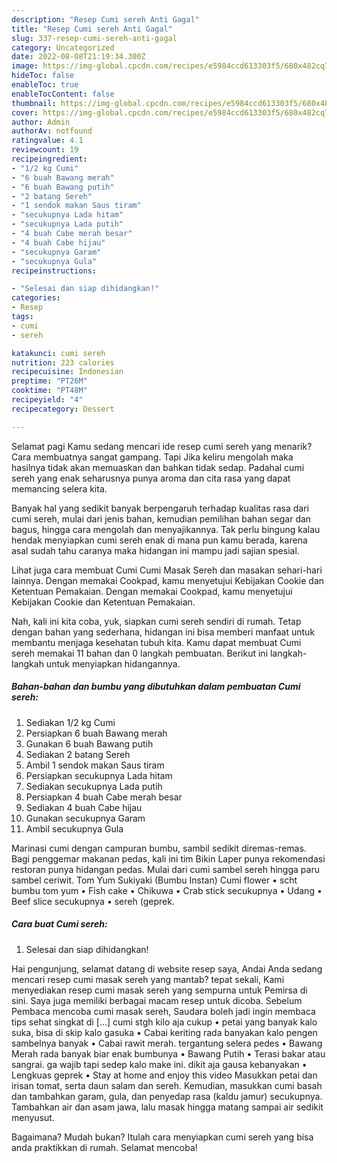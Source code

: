 ```yaml
---
description: "Resep Cumi sereh Anti Gagal"
title: "Resep Cumi sereh Anti Gagal"
slug: 337-resep-cumi-sereh-anti-gagal
category: Uncategorized
date: 2022-08-08T21:19:34.300Z
image: https://img-global.cpcdn.com/recipes/e5984ccd613303f5/680x482cq70/cumi-sereh-foto-resep-utama.jpg
hideToc: false
enableToc: true
enableTocContent: false
thumbnail: https://img-global.cpcdn.com/recipes/e5984ccd613303f5/680x482cq70/cumi-sereh-foto-resep-utama.jpg
cover: https://img-global.cpcdn.com/recipes/e5984ccd613303f5/680x482cq70/cumi-sereh-foto-resep-utama.jpg
author: Admin
authorAv: notfound
ratingvalue: 4.1
reviewcount: 19
recipeingredient:
- "1/2 kg Cumi"
- "6 buah Bawang merah"
- "6 buah Bawang putih"
- "2 batang Sereh"
- "1 sendok makan Saus tiram"
- "secukupnya Lada hitam"
- "secukupnya Lada putih"
- "4 buah Cabe merah besar"
- "4 buah Cabe hijau"
- "secukupnya Garam"
- "secukupnya Gula"
recipeinstructions:

- "Selesai dan siap dihidangkan!"
categories:
- Resep
tags:
- cumi
- sereh

katakunci: cumi sereh 
nutrition: 223 calories
recipecuisine: Indonesian
preptime: "PT26M"
cooktime: "PT48M"
recipeyield: "4"
recipecategory: Dessert

---
```



Selamat pagi Kamu sedang mencari ide resep cumi sereh yang menarik? Cara membuatnya sangat gampang. Tapi Jika keliru mengolah maka hasilnya tidak akan memuaskan dan bahkan tidak sedap. Padahal cumi sereh yang enak seharusnya punya aroma dan cita rasa yang dapat memancing selera kita.


Banyak hal yang sedikit banyak berpengaruh terhadap kualitas rasa dari cumi sereh, mulai dari jenis bahan, kemudian pemilihan bahan segar dan bagus, hingga cara mengolah dan menyajikannya. Tak perlu bingung kalau hendak menyiapkan cumi sereh enak di mana pun kamu berada, karena asal sudah tahu caranya maka hidangan ini mampu jadi sajian spesial.

Lihat juga cara membuat Cumi Cumi Masak Sereh dan masakan sehari-hari lainnya. Dengan memakai Cookpad, kamu menyetujui Kebijakan Cookie dan Ketentuan Pemakaian. Dengan memakai Cookpad, kamu menyetujui Kebijakan Cookie dan Ketentuan Pemakaian.


Nah, kali ini kita coba, yuk, siapkan cumi sereh sendiri di rumah. Tetap dengan bahan yang sederhana, hidangan ini bisa memberi manfaat untuk membantu menjaga kesehatan tubuh kita. Kamu dapat membuat Cumi sereh memakai 11 bahan dan 0 langkah pembuatan. Berikut ini langkah-langkah untuk menyiapkan hidangannya.

<!--inarticleads1-->

##### Bahan-bahan dan bumbu yang dibutuhkan dalam pembuatan Cumi sereh:

1. Sediakan 1/2 kg Cumi
1. Persiapkan 6 buah Bawang merah
1. Gunakan 6 buah Bawang putih
1. Sediakan 2 batang Sereh
1. Ambil 1 sendok makan Saus tiram
1. Persiapkan secukupnya Lada hitam
1. Sediakan secukupnya Lada putih
1. Persiapkan 4 buah Cabe merah besar
1. Sediakan 4 buah Cabe hijau
1. Gunakan secukupnya Garam
1. Ambil secukupnya Gula


Marinasi cumi dengan campuran bumbu, sambil sedikit diremas-remas. Bagi penggemar makanan pedas, kali ini tim Bikin Laper punya rekomendasi restoran punya hidangan pedas. Mulai dari cumi sambel sereh hingga paru sambel ceriwit. Tom Yum Sukiyaki (Bumbu Instan) Cumi flower • scht bumbu tom yum • Fish cake • Chikuwa • Crab stick secukupnya • Udang • Beef slice secukupnya • sereh (geprek. 

<!--inarticleads2-->

##### Cara buat Cumi sereh:


1. Selesai dan siap dihidangkan!

Hai pengunjung, selamat datang di website resep saya, Andai Anda sedang mencari resep cumi masak sereh yang mantab? tepat sekali, Kami menyediakan resep cumi masak sereh yang sempurna untuk Pemirsa di sini. Saya juga memiliki berbagai macam resep untuk dicoba. Sebelum Pembaca mencoba cumi masak sereh, Saudara boleh jadi ingin membaca tips sehat singkat di […] cumi stgh kilo aja cukup • petai yang banyak kalo suka, bisa di skip kalo gasuka • Cabai keriting rada banyakan kalo pengen sambelnya banyak • Cabai rawit merah. tergantung selera pedes • Bawang Merah rada banyak biar enak bumbunya • Bawang Putih • Terasi bakar atau sangrai. ga wajib tapi sedep kalo make ini. dikit aja gausa kebanyakan • Lengkuas geprek • Stay at home and enjoy this video Masukkan petai dan irisan tomat, serta daun salam dan sereh. Kemudian, masukkan cumi basah dan tambahkan garam, gula, dan penyedap rasa (kaldu jamur) secukupnya. Tambahkan air dan asam jawa, lalu masak hingga matang sampai air sedikit menyusut. 

Bagaimana? Mudah bukan? Itulah cara menyiapkan cumi sereh yang bisa anda praktikkan di rumah. Selamat mencoba!

